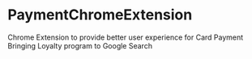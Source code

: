 # PaymentChromeExtension
Chrome Extension to provide better user experience for Card Payment
Bringing Loyalty program to Google Search
